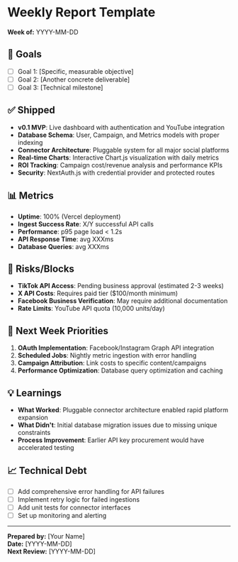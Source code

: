 # Weekly Report Template

**Week of:** YYYY-MM-DD

## 🎯 Goals
- [ ] Goal 1: [Specific, measurable objective]
- [ ] Goal 2: [Another concrete deliverable]
- [ ] Goal 3: [Technical milestone]

## ✅ Shipped
- **v0.1 MVP**: Live dashboard with authentication and YouTube integration
- **Database Schema**: User, Campaign, and Metrics models with proper indexing
- **Connector Architecture**: Pluggable system for all major social platforms
- **Real-time Charts**: Interactive Chart.js visualization with daily metrics
- **ROI Tracking**: Campaign cost/revenue analysis and performance KPIs
- **Security**: NextAuth.js with credential provider and protected routes

## 📊 Metrics
- **Uptime**: 100% (Vercel deployment)
- **Ingest Success Rate**: X/Y successful API calls
- **Performance**: p95 page load < 1.2s
- **API Response Time**: avg XXXms
- **Database Queries**: avg XXXms

## 🚨 Risks/Blocks
- **TikTok API Access**: Pending business approval (estimated 2-3 weeks)
- **X API Costs**: Requires paid tier ($100/month minimum)
- **Facebook Business Verification**: May require additional documentation
- **Rate Limits**: YouTube API quota (10,000 units/day)

## 🔄 Next Week Priorities
1. **OAuth Implementation**: Facebook/Instagram Graph API integration
2. **Scheduled Jobs**: Nightly metric ingestion with error handling
3. **Campaign Attribution**: Link costs to specific content/campaigns
4. **Performance Optimization**: Database query optimization and caching

## 💡 Learnings
- **What Worked**: Pluggable connector architecture enabled rapid platform expansion
- **What Didn't**: Initial database migration issues due to missing unique constraints
- **Process Improvement**: Earlier API key procurement would have accelerated testing

## 📈 Technical Debt
- [ ] Add comprehensive error handling for API failures
- [ ] Implement retry logic for failed ingestions
- [ ] Add unit tests for connector interfaces
- [ ] Set up monitoring and alerting

---

**Prepared by:** [Your Name]  
**Date:** [YYYY-MM-DD]  
**Next Review:** [YYYY-MM-DD] 